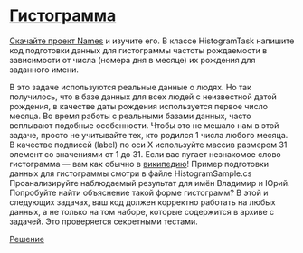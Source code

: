 ﻿# [Гистограмма](https://ulearn.me/course/basicprogramming/Praktika_Gistogramma__2657d334-82d7-460f-a5e5-5910ce95372e1)

[Скачайте проект Names](https://api.ulearn.me/slides/BasicProgramming/2657d334-82d7-460f-a5e5-5910ce95372e/exercise/student-zip/Names.zip) и изучите его.
В классе HistogramTask напишите код подготовки данных для гистограммы частоты рождаемости в зависимости от числа (номера дня в месяце) их рождения для заданного имени.

В это задаче используются реальные данные о людях. Но так получилось, что в базе данных для всех людей с неизвестной датой рождения, в качестве даты рождения используется первое число месяца.
Во время работы с реальными базами данных, часто всплывают подобные особенности.
Чтобы это не мешало нам в этой задаче, просто не учитывайте тех, кто родился 1 числа любого месяца.
В качестве подписей (label) по оси X используйте массив размером 31 элемент со значениями от 1 до 31.
Если вас пугает незнакомое слово гистограмма — вам как обычно в [википедию](http://ru.wikipedia.org/wiki/%D0%93%D0%B8%D1%81%D1%82%D0%BE%D0%B3%D1%80%D0%B0%D0%BC%D0%BC%D0%B0)!
Пример подготовки данных для гистограммы смотри в файле HistogramSample.cs
Проанализируйте наблюдаемый результат для имён Владимир и Юрий. Попробуйте найти объяснение такой форме гистограмм?
В этой и следующих задачах, ваш код должен корректно работать на любых данных, а не только на том наборе, которые содержится в архиве с задачей.
Это проверяется секретными тестами.

[Решение](HistogramTask.cs)